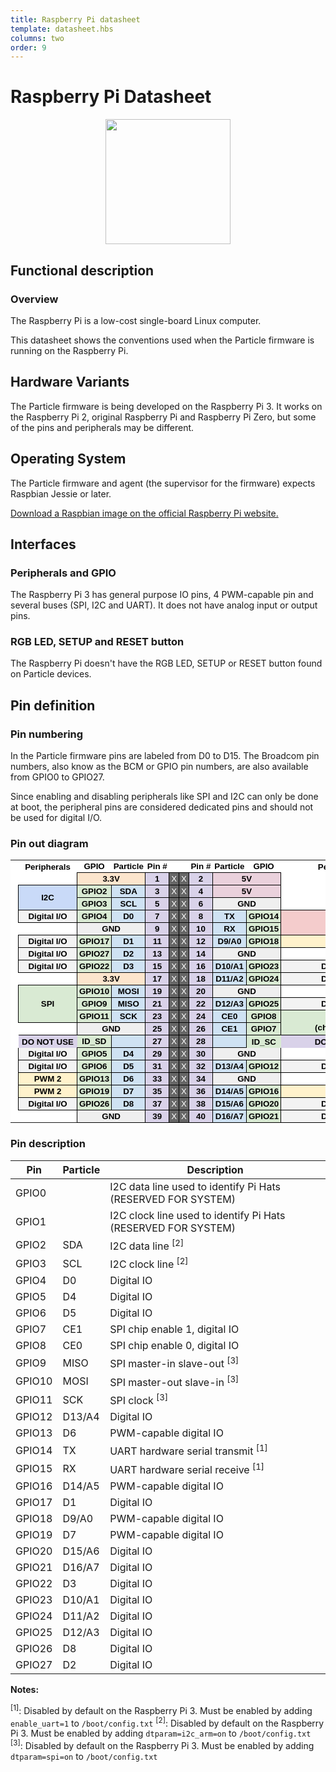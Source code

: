 ```yaml
---
title: Raspberry Pi datasheet
template: datasheet.hbs
columns: two
order: 9
---
```


# Raspberry Pi Datasheet

<div align=center><img src="/assets/images/raspberry-pi.svg" width=200></div>

## Functional description

### Overview

The Raspberry Pi is a low-cost single-board Linux computer.

This datasheet shows the conventions used when the Particle firmware is running on the Raspberry Pi.

## Hardware Variants

The Particle firmware is being developed on the Raspberry Pi 3. It works on the Raspberry Pi 2, original Raspberry Pi and Raspberry Pi Zero, but some of the pins and peripherals may be different.

## Operating System

The Particle firmware and agent (the supervisor for the firmware) expects Raspbian Jessie or later.

[Download a Raspbian image on the official Raspberry Pi website.](https://www.raspberrypi.org/downloads/raspbian/)

## Interfaces

### Peripherals and GPIO

The Raspberry Pi 3 has general purpose IO pins, 4 PWM-capable pin and
several buses (SPI, I2C and UART). It does not have analog input or
output pins.

### RGB LED, SETUP and RESET button

The Raspberry Pi doesn't have the RGB LED, SETUP or RESET button found on Particle devices.

## Pin definition

### Pin numbering

In the Particle firmware pins are labeled from D0 to D15. The Broadcom pin numbers, also know as the BCM or GPIO pin numbers, are also available from GPIO0 to GPIO27.

Since enabling and disabling peripherals like SPI and I2C can only be done at boot, the peripheral pins are considered dedicated pins and should not be used for digital I/O.

### Pin out diagram

<style type="text/css">.ritz .waffle a { color: inherit; }.ritz .waffle .s10{border-bottom:1px SOLID #000000;border-right:1px SOLID #000000;background-color:#666666;text-align:center;color:#ffffff;font-family:'Proxima Nova',Arial;font-size:10pt;vertical-align:middle;white-space:nowrap;direction:ltr;padding:2px 3px 2px 3px;}.ritz .waffle .s20{border-bottom:1px SOLID #000000;border-right:1px SOLID #000000;background-color:#fff2cc;text-align:center;font-weight:bold;color:#000000;font-family:'Proxima Nova',Arial;font-size:10pt;vertical-align:bottom;white-space:nowrap;direction:ltr;padding:2px 3px 2px 3px;}.ritz .waffle .s28{border-right:1px SOLID #000000;background-color:#ffffff;text-align:center;color:#000000;font-family:'Proxima Nova',Arial;font-size:10pt;vertical-align:bottom;white-space:nowrap;direction:ltr;padding:2px 3px 2px 3px;}.ritz .waffle .s36{border-bottom:1px SOLID #000000;background-color:#ffffff;text-align:left;color:#000000;font-family:'Proxima Nova',Arial;font-size:10pt;vertical-align:bottom;white-space:nowrap;direction:ltr;padding:2px 3px 2px 3px;}.ritz .waffle .s21{border-bottom:1px SOLID #000000;border-right:1px SOLID #000000;background-color:#d9ead3;text-align:center;font-weight:bold;color:#000000;font-family:'Proxima Nova',Arial;font-size:10pt;vertical-align:middle;white-space:nowrap;direction:ltr;padding:2px 3px 2px 3px;}.ritz .waffle .s5{border-bottom:1px SOLID #000000;background-color:#ffffff;text-align:center;font-weight:bold;color:#000000;font-family:'Proxima Nova',Arial;font-size:10pt;vertical-align:middle;white-space:nowrap;direction:ltr;padding:2px 3px 2px 3px;}.ritz .waffle .s29{background-color:#ffffff;text-align:left;font-weight:bold;color:#000000;font-family:'Proxima Nova',Arial;font-size:10pt;vertical-align:bottom;white-space:nowrap;direction:ltr;padding:2px 3px 2px 3px;}.ritz .waffle .s33{border-right:1px SOLID #000000;background-color:#ffffff;text-align:left;color:#000000;font-family:'Proxima Nova',Arial;font-size:9pt;vertical-align:bottom;white-space:normal;overflow:hidden;word-wrap:break-word;direction:ltr;padding:2px 3px 2px 3px;}.ritz .waffle .s1{background-color:#ffffff;text-align:center;color:#000000;font-family:'Proxima Nova',Arial;font-size:10pt;vertical-align:bottom;white-space:nowrap;direction:ltr;padding:2px 3px 2px 3px;}.ritz .waffle .s2{background-color:#ffffff;text-align:center;color:#000000;font-family:'Proxima Nova',Arial;font-size:10pt;vertical-align:middle;white-space:nowrap;direction:ltr;padding:2px 3px 2px 3px;}.ritz .waffle .s25{border-left: none;border-right: none;background-color:#d9d2e9;text-align:center;font-weight:bold;color:#000000;font-family:'Proxima Nova',Arial;font-size:10pt;vertical-align:bottom;white-space:nowrap;direction:ltr;padding:2px 3px 2px 3px;}.ritz .waffle .s22{border-right: none;background-color:#ffffff;text-align:right;font-weight:bold;color:#000000;font-family:'Proxima Nova',Arial;font-size:10pt;vertical-align:bottom;white-space:nowrap;direction:ltr;padding:2px 3px 2px 3px;}.ritz .waffle .s34{background-color:#ffffff;text-align:left;color:#000000;font-family:'Arial';font-size:10pt;vertical-align:bottom;white-space:nowrap;direction:ltr;padding:2px 3px 2px 3px;}.ritz .waffle .s24{border-right: none;background-color:#d9ead3;text-align:center;font-weight:bold;color:#000000;font-family:'Proxima Nova',Arial;font-size:10pt;vertical-align:bottom;white-space:nowrap;direction:ltr;padding:2px 3px 2px 3px;}.ritz .waffle .s9{border-bottom:1px SOLID #000000;border-right:1px SOLID #000000;background-color:#d9d2e9;text-align:center;font-weight:bold;color:#000000;font-family:'Proxima Nova',Arial;font-size:10pt;vertical-align:bottom;white-space:nowrap;direction:ltr;padding:2px 3px 2px 3px;}.ritz .waffle .s18{border-right:1px SOLID #000000;background-color:#f4cccc;text-align:center;font-weight:bold;color:#000000;font-family:'Proxima Nova',Arial;font-size:10pt;vertical-align:bottom;white-space:nowrap;direction:ltr;padding:2px 3px 2px 3px;}.ritz .waffle .s0{background-color:#ffffff;text-align:left;color:#000000;font-family:'Proxima Nova',Arial;font-size:10pt;vertical-align:bottom;white-space:nowrap;direction:ltr;padding:2px 3px 2px 3px;}.ritz .waffle .s16{border-bottom:1px SOLID #000000;border-right:1px SOLID #000000;background-color:#efefef;text-align:center;font-weight:bold;color:#000000;font-family:'Proxima Nova',Arial;font-size:10pt;vertical-align:bottom;white-space:nowrap;direction:ltr;padding:2px 3px 2px 3px;}.ritz .waffle .s13{border-bottom:1px SOLID #000000;border-right:1px SOLID #000000;background-color:#c9daf8;text-align:center;font-weight:bold;color:#000000;font-family:'Proxima Nova',Arial;font-size:10pt;vertical-align:middle;white-space:nowrap;direction:ltr;padding:2px 3px 2px 3px;}.ritz .waffle .s26{border-right:1px SOLID #000000;background-color:#ffffff;text-align:center;font-weight:bold;color:#000000;font-family:'Proxima Nova',Arial;font-size:10pt;vertical-align:bottom;white-space:nowrap;direction:ltr;padding:2px 3px 2px 3px;}.ritz .waffle .s30{background-color:#ffffff;text-align:left;color:#000000;font-family:'Proxima Nova',Arial;font-size:10pt;vertical-align:middle;white-space:nowrap;direction:ltr;padding:2px 3px 2px 3px;}.ritz .waffle .s6{background-color:#ffffff;text-align:right;font-weight:bold;color:#000000;font-family:'Proxima Nova',Arial;font-size:10pt;vertical-align:bottom;white-space:nowrap;direction:ltr;padding:2px 3px 2px 3px;}.ritz .waffle .s35{border-bottom:1px SOLID #000000;background-color:#ffffff;text-align:left;color:#000000;font-family:'Proxima Nova',Arial;font-size:9pt;vertical-align:bottom;white-space:nowrap;direction:ltr;padding:2px 3px 2px 3px;}.ritz .waffle .s19{border-bottom:1px SOLID #000000;border-right:1px SOLID #000000;background-color:#f4cccc;text-align:center;font-weight:bold;color:#000000;font-family:'Proxima Nova',Arial;font-size:10pt;vertical-align:bottom;white-space:nowrap;direction:ltr;padding:2px 3px 2px 3px;}.ritz .waffle .s32{border-right:1px SOLID #000000;background-color:#ffffff;text-align:left;color:#000000;font-family:'Proxima Nova',Arial;font-size:9pt;vertical-align:bottom;white-space:nowrap;direction:ltr;padding:2px 3px 2px 3px;}.ritz .waffle .s17{border-bottom:1px SOLID #000000;border-right:1px SOLID #000000;background-color:#f3f3f3;text-align:center;font-weight:bold;color:#000000;font-family:'Proxima Nova',Arial;font-size:10pt;vertical-align:bottom;white-space:nowrap;direction:ltr;padding:2px 3px 2px 3px;}.ritz .waffle .s4{border-bottom:1px SOLID #000000;background-color:#ffffff;text-align:center;font-weight:bold;color:#000000;font-family:'Proxima Nova',Arial;font-size:10pt;vertical-align:bottom;white-space:nowrap;direction:ltr;padding:2px 3px 2px 3px;}.ritz .waffle .s12{border-right:1px SOLID #000000;background-color:#ffffff;text-align:right;font-weight:bold;color:#000000;font-family:'Proxima Nova',Arial;font-size:10pt;vertical-align:bottom;white-space:nowrap;direction:ltr;padding:2px 3px 2px 3px;}.ritz .waffle .s23{border-left: none;background-color:#d9d2e9;text-align:center;font-weight:bold;color:#000000;font-family:'Proxima Nova',Arial;font-size:10pt;vertical-align:bottom;white-space:nowrap;direction:ltr;padding:2px 3px 2px 3px;}.ritz .waffle .s8{border-bottom:1px SOLID #000000;border-right:1px SOLID #000000;background-color:#fce5cd;text-align:center;font-weight:bold;color:#000000;font-family:'Proxima Nova',Arial;font-size:10pt;vertical-align:bottom;white-space:nowrap;direction:ltr;padding:2px 3px 2px 3px;}.ritz .waffle .s37{border-bottom:1px SOLID #000000;background-color:#ffffff;text-align:left;color:#000000;font-family:'Proxima Nova',Arial;font-size:10pt;vertical-align:middle;white-space:nowrap;direction:ltr;padding:2px 3px 2px 3px;}.ritz .waffle .s38{border-bottom:1px SOLID #000000;border-right:1px SOLID #000000;background-color:#ffffff;text-align:left;color:#000000;font-family:'Proxima Nova',Arial;font-size:10pt;vertical-align:bottom;white-space:nowrap;direction:ltr;padding:2px 3px 2px 3px;}.ritz .waffle .s3{background-color:#ffffff;text-align:center;font-weight:bold;color:#000000;font-family:'Proxima Nova',Arial;font-size:10pt;vertical-align:bottom;white-space:nowrap;direction:ltr;padding:2px 3px 2px 3px;}.ritz .waffle .s27{border-bottom:1px SOLID #000000;background-color:#ffffff;text-align:center;color:#000000;font-family:'Proxima Nova',Arial;font-size:10pt;vertical-align:bottom;white-space:nowrap;direction:ltr;padding:2px 3px 2px 3px;}.ritz .waffle .s7{border-bottom:1px SOLID #000000;border-right:1px SOLID #000000;background-color:#ffffff;text-align:center;font-weight:bold;color:#000000;font-family:'Proxima Nova',Arial;font-size:10pt;vertical-align:bottom;white-space:nowrap;direction:ltr;padding:2px 3px 2px 3px;}.ritz .waffle .s11{border-bottom:1px SOLID #000000;border-right:1px SOLID #000000;background-color:#ead1dc;text-align:center;font-weight:bold;color:#000000;font-family:'Proxima Nova',Arial;font-size:10pt;vertical-align:bottom;white-space:nowrap;direction:ltr;padding:2px 3px 2px 3px;}.ritz .waffle .s31{border-right:1px SOLID #000000;background-color:#ffffff;text-align:left;color:#000000;font-family:'Proxima Nova',Arial;font-size:10pt;vertical-align:bottom;white-space:nowrap;direction:ltr;padding:2px 3px 2px 3px;}.ritz .waffle .s14{border-bottom:1px SOLID #000000;border-right:1px SOLID #000000;background-color:#d9ead3;text-align:center;font-weight:bold;color:#000000;font-family:'Proxima Nova',Arial;font-size:10pt;vertical-align:bottom;white-space:nowrap;direction:ltr;padding:2px 3px 2px 3px;}.ritz .waffle .s15{border-bottom:1px SOLID #000000;border-right:1px SOLID #000000;background-color:#cfe2f3;text-align:center;font-weight:bold;color:#000000;font-family:'Proxima Nova',Arial;font-size:10pt;vertical-align:bottom;white-space:nowrap;direction:ltr;padding:2px 3px 2px 3px;}.content table.waffle td{border:0}</style><div class="ritz grid-container" dir="ltr"><table class="waffle no-grid" cellspacing="0" cellpadding="0"><tbody><tr style="height:20px;"><td class="s0"></td><td class="s3" dir="ltr"></td><td class="s3" dir="ltr">Peripherals</td><td class="s4" dir="ltr">GPIO</td><td class="s4" dir="ltr">Particle</td><td class="s4" dir="ltr">Pin #</td><td class="s5" dir="ltr" colspan="2"></td><td class="s4" dir="ltr">Pin #</td><td class="s4" dir="ltr">Particle</td><td class="s4" dir="ltr">GPIO</td><td class="s3" dir="ltr">Peripherals</td></tr><tr style="height:20px;"><td class="s0"></td><td class="s6" dir="ltr"></td><td class="s7" dir="ltr"></td><td class="s8" dir="ltr" colspan="2">3.3V</td><td class="s9" dir="ltr">1</td><td class="s10" dir="ltr">X</td><td class="s10" dir="ltr">X</td><td class="s9" dir="ltr">2</td><td class="s11" dir="ltr" colspan="2">5V</td><td class="s3" dir="ltr"></td></tr><tr style="height:20px;"><td class="s0"></td><td class="s12" dir="ltr"></td><td class="s13" dir="ltr" rowspan="2">I2C</td><td class="s14" dir="ltr">GPIO2</td><td class="s15" dir="ltr">SDA</td><td class="s9" dir="ltr">3</td><td class="s10" dir="ltr">X</td><td class="s10" dir="ltr">X</td><td class="s9" dir="ltr">4</td><td class="s11" dir="ltr" colspan="2">5V</td><td class="s3" dir="ltr"></td></tr><tr style="height:20px;"><td class="s0"></td><td class="s12" dir="ltr"></td><td class="s14" dir="ltr">GPIO3</td><td class="s15" dir="ltr">SCL</td><td class="s9" dir="ltr">5</td><td class="s10" dir="ltr">X</td><td class="s10" dir="ltr">X</td><td class="s9" dir="ltr">6</td><td class="s16" dir="ltr" colspan="2">GND</td><td class="s4" dir="ltr"></td></tr><tr style="height:20px;"><td class="s0"></td><td class="s12" dir="ltr"></td><td class="s17" dir="ltr">Digital I/O</td><td class="s14" dir="ltr">GPIO4</td><td class="s15" dir="ltr">D0</td><td class="s9" dir="ltr">7</td><td class="s10" dir="ltr">X</td><td class="s10" dir="ltr">X</td><td class="s9" dir="ltr">8</td><td class="s15" dir="ltr">TX</td><td class="s14" dir="ltr">GPIO14</td><td class="s18" dir="ltr">UART</td></tr><tr style="height:20px;"><td class="s0"></td><td class="s6" dir="ltr"></td><td class="s7" dir="ltr"></td><td class="s16" dir="ltr" colspan="2">GND</td><td class="s9" dir="ltr">9</td><td class="s10" dir="ltr">X</td><td class="s10" dir="ltr">X</td><td class="s9" dir="ltr">10</td><td class="s15" dir="ltr">RX</td><td class="s14" dir="ltr">GPIO15</td><td class="s19" dir="ltr">Serial 1</td></tr><tr style="height:20px;"><td class="s0"></td><td class="s12" dir="ltr"></td><td class="s17" dir="ltr">Digital I/O</td><td class="s14" dir="ltr">GPIO17</td><td class="s15" dir="ltr">D1</td><td class="s9" dir="ltr">11</td><td class="s10" dir="ltr">X</td><td class="s10" dir="ltr">X</td><td class="s9" dir="ltr">12</td><td class="s15" dir="ltr">D9/A0</td><td class="s14" dir="ltr">GPIO18</td><td class="s20" dir="ltr">PWM 1</td></tr><tr style="height:20px;"><td class="s0"></td><td class="s12" dir="ltr"></td><td class="s17" dir="ltr">Digital I/O</td><td class="s14" dir="ltr">GPIO27</td><td class="s15" dir="ltr">D2</td><td class="s9" dir="ltr">13</td><td class="s10" dir="ltr">X</td><td class="s10" dir="ltr">X</td><td class="s9" dir="ltr">14</td><td class="s16" dir="ltr" colspan="2">GND</td><td class="s4" dir="ltr"></td></tr><tr style="height:20px;"><td class="s0"></td><td class="s12" dir="ltr"></td><td class="s17" dir="ltr">Digital I/O</td><td class="s14" dir="ltr">GPIO22</td><td class="s15" dir="ltr">D3</td><td class="s9" dir="ltr">15</td><td class="s10" dir="ltr">X</td><td class="s10" dir="ltr">X</td><td class="s9" dir="ltr">16</td><td class="s15" dir="ltr">D10/A1</td><td class="s14" dir="ltr">GPIO23</td><td class="s17" dir="ltr">Digital I/O</td></tr><tr style="height:20px;"><td class="s0"></td><td class="s6" dir="ltr"></td><td class="s7" dir="ltr"></td><td class="s8" dir="ltr" colspan="2">3.3V</td><td class="s9" dir="ltr">17</td><td class="s10" dir="ltr">X</td><td class="s10" dir="ltr">X</td><td class="s9" dir="ltr">18</td><td class="s15" dir="ltr">D11/A2</td><td class="s14" dir="ltr">GPIO24</td><td class="s17" dir="ltr">Digital I/O</td></tr><tr style="height:20px;"><td class="s0"></td><td class="s12" dir="ltr"></td><td class="s21" dir="ltr" rowspan="3">SPI</td><td class="s14" dir="ltr">GPIO10</td><td class="s15" dir="ltr">MOSI</td><td class="s9" dir="ltr">19</td><td class="s10" dir="ltr">X</td><td class="s10" dir="ltr">X</td><td class="s9" dir="ltr">20</td><td class="s16" dir="ltr" colspan="2">GND</td><td class="s4" dir="ltr"></td></tr><tr style="height:20px;"><td class="s0"></td><td class="s12" dir="ltr"></td><td class="s14" dir="ltr">GPIO9</td><td class="s15" dir="ltr">MISO</td><td class="s9" dir="ltr">21</td><td class="s10" dir="ltr">X</td><td class="s10" dir="ltr">X</td><td class="s9" dir="ltr">22</td><td class="s15" dir="ltr">D12/A3</td><td class="s14" dir="ltr">GPIO25</td><td class="s17" dir="ltr">Digital I/O</td></tr><tr style="height:20px;"><td class="s0"></td><td class="s12" dir="ltr"></td><td class="s14" dir="ltr">GPIO11</td><td class="s15" dir="ltr">SCK</td><td class="s9" dir="ltr">23</td><td class="s10" dir="ltr">X</td><td class="s10" dir="ltr">X</td><td class="s9" dir="ltr">24</td><td class="s15" dir="ltr">CE0</td><td class="s14" dir="ltr">GPIO8</td><td class="s21" dir="ltr" rowspan="2">SPI <br>(chip enable)</td></tr><tr style="height:20px;"><td class="s0"></td><td class="s6" dir="ltr"></td><td class="s7" dir="ltr"></td><td class="s16" dir="ltr" colspan="2">GND</td><td class="s9" dir="ltr">25</td><td class="s10" dir="ltr">X</td><td class="s10" dir="ltr">X</td><td class="s9" dir="ltr">26</td><td class="s15" dir="ltr">CE1</td><td class="s14" dir="ltr">GPIO7</td></tr><tr style="height:20px;"><td class="s0"></td><td class="s22" dir="ltr"></td><td class="s23 softmerge" dir="ltr"><div class="softmerge-inner" style="width: 88px; left: -7px;">DO NOT USE</div></td><td class="s14" dir="ltr">ID_SD</td><td class="s15" dir="ltr"></td><td class="s9" dir="ltr">27</td><td class="s10" dir="ltr">X</td><td class="s10" dir="ltr">X</td><td class="s9" dir="ltr">28</td><td class="s15" dir="ltr"></td><td class="s24" dir="ltr">ID_SC</td><td class="s25 softmerge" dir="ltr"><div class="softmerge-inner" style="width: 185px; left: -3px;">DO NOT USE</div></td></tr><tr style="height:20px;"><td class="s0"></td><td class="s12" dir="ltr"></td><td class="s17" dir="ltr">Digital I/O</td><td class="s14" dir="ltr">GPIO5</td><td class="s15" dir="ltr">D4</td><td class="s9" dir="ltr">29</td><td class="s10" dir="ltr">X</td><td class="s10" dir="ltr">X</td><td class="s9" dir="ltr">30</td><td class="s16" dir="ltr" colspan="2">GND</td><td class="s4" dir="ltr"></td></tr><tr style="height:20px;"><td class="s0"></td><td class="s12" dir="ltr"></td><td class="s17" dir="ltr">Digital I/O</td><td class="s14" dir="ltr">GPIO6</td><td class="s15" dir="ltr">D5</td><td class="s9" dir="ltr">31</td><td class="s10" dir="ltr">X</td><td class="s10" dir="ltr">X</td><td class="s9" dir="ltr">32</td><td class="s15" dir="ltr">D13/A4</td><td class="s14" dir="ltr">GPIO12</td><td class="s17" dir="ltr">Digital I/O</td></tr><tr style="height:20px;"><td class="s0"></td><td class="s12" dir="ltr"></td><td class="s20" dir="ltr">PWM 2</td><td class="s14" dir="ltr">GPIO13</td><td class="s15" dir="ltr">D6</td><td class="s9" dir="ltr">33</td><td class="s10" dir="ltr">X</td><td class="s10" dir="ltr">X</td><td class="s9" dir="ltr">34</td><td class="s16" dir="ltr" colspan="2">GND</td><td class="s4" dir="ltr"></td></tr><tr style="height:20px;"><td class="s0"></td><td class="s12" dir="ltr"></td><td class="s20" dir="ltr">PWM 2</td><td class="s14" dir="ltr">GPIO19</td><td class="s15" dir="ltr">D7</td><td class="s9" dir="ltr">35</td><td class="s10" dir="ltr">X</td><td class="s10" dir="ltr">X</td><td class="s9" dir="ltr">36</td><td class="s15" dir="ltr">D14/A5</td><td class="s14" dir="ltr">GPIO16</td><td class="s20" dir="ltr">PWM 1</td></tr><tr style="height:20px;"><td class="s0"></td><td class="s12" dir="ltr"></td><td class="s17" dir="ltr">Digital I/O</td><td class="s14" dir="ltr">GPIO26</td><td class="s15" dir="ltr">D8</td><td class="s9" dir="ltr">37</td><td class="s10" dir="ltr">X</td><td class="s10" dir="ltr">X</td><td class="s9" dir="ltr">38</td><td class="s15" dir="ltr">D15/A6</td><td class="s14" dir="ltr">GPIO20</td><td class="s17" dir="ltr">Digital I/O</td></tr><tr style="height:20px;"><td class="s0"></td><td class="s6" dir="ltr"></td><td class="s26" dir="ltr"></td><td class="s16" dir="ltr" colspan="2">GND</td><td class="s9" dir="ltr">39</td><td class="s10" dir="ltr">X</td><td class="s10" dir="ltr">X</td><td class="s9" dir="ltr">40</td><td class="s15" dir="ltr">D16/A7</td><td class="s14" dir="ltr">GPIO21</td><td class="s17" dir="ltr">Digital I/O</td></tr></tbody></table></div>

### Pin description

| Pin | Particle | Description |
|-----|------|-------------|
| GPIO0 |  | I2C data line used to identify Pi Hats (RESERVED FOR SYSTEM)
| GPIO1 |  | I2C clock line used to identify Pi Hats (RESERVED FOR SYSTEM)
| GPIO2 | SDA | I2C data line <sup>[2]</sup>
| GPIO3 | SCL | I2C clock line <sup>[2]</sup>
| GPIO4 | D0 | Digital IO
| GPIO5 | D4 | Digital IO
| GPIO6 | D5 | Digital IO
| GPIO7 | CE1 | SPI chip enable 1, digital IO
| GPIO8 | CE0 | SPI chip enable 0, digital IO
| GPIO9 | MISO | SPI master-in slave-out <sup>[3]</sup>
| GPIO10 | MOSI | SPI master-out slave-in <sup>[3]</sup>
| GPIO11 | SCK | SPI clock <sup>[3]</sup>
| GPIO12 | D13/A4 | Digital IO
| GPIO13 | D6 | PWM-capable digital IO
| GPIO14 | TX | UART hardware serial transmit <sup>[1]</sup>
| GPIO15 | RX | UART hardware serial receive <sup>[1]</sup>
| GPIO16 | D14/A5 | PWM-capable digital IO
| GPIO17 | D1 | Digital IO
| GPIO18 | D9/A0 | PWM-capable digital IO
| GPIO19 | D7 | PWM-capable digital IO
| GPIO20 | D15/A6 | Digital IO
| GPIO21 | D16/A7 | Digital IO
| GPIO22 | D3 | Digital IO
| GPIO23 | D10/A1 | Digital IO
| GPIO24 | D11/A2 | Digital IO
| GPIO25 | D12/A3 | Digital IO
| GPIO26 | D8 | Digital IO
| GPIO27 | D2 | Digital IO

**Notes:**

<sup>[1]</sup>: Disabled by default on the Raspberry Pi 3. Must be enabled by adding `enable_uart=1` to `/boot/config.txt`
<sup>[2]</sup>: Disabled by default on the Raspberry Pi 3. Must be enabled by adding `dtparam=i2c_arm=on` to `/boot/config.txt`
<sup>[3]</sup>: Disabled by default on the Raspberry Pi 3. Must be enabled by adding `dtparam=spi=on` to `/boot/config.txt`

